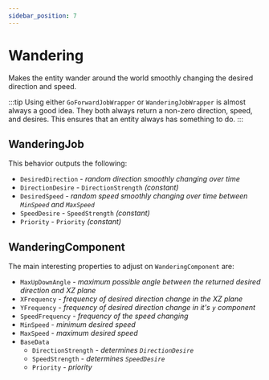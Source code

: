 ```yaml
---
sidebar_position: 7
---
```


# Wandering

Makes the entity wander around the world smoothly changing the desired direction and speed. 

:::tip
Using either `GoForwardJobWrapper` or `WanderingJobWrapper` is almost always a good idea. They both always return a non-zero direction, speed, and desires. This ensures that an entity always has something to do. 
:::

## WanderingJob

This behavior outputs the following: 
- `DesiredDirection` - *random direction smoothly changing over time*
- `DirectionDesire` - `DirectionStrength` *(constant)*
- `DesiredSpeed` - *random speed smoothly changing over time between `MinSpeed` and `MaxSpeed`*
- `SpeedDesire` - `SpeedStrength` *(constant)*
- `Priority` -  `Priority` *(constant)*

## WanderingComponent

The main interesting properties to adjust on `WanderingComponent` are:
- `MaxUpDownAngle` - *maximum possible angle between the returned desired direction and *XZ* plane* 
- `XFrequency` - *frequency of desired direction change in the *XZ* plane* 
- `YFrequency` - *frequency of desired direction change in it's `y` component* 
- `SpeedFrequency` - *frequency of the speed changing*
- `MinSpeed` - *minimum desired speed*
- `MaxSpeed` - *maximum desired speed*
- `BaseData`
    - `DirectionStrength` - *determines `DirectionDesire`*
    - `SpeedStrength` - *determines `SpeedDesire`*
    - `Priority` - *priority*